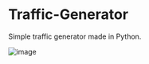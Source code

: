 # Traffic-Generator
Simple traffic generator made in Python.

![image](https://images-ext-2.discordapp.net/external/2NXfvmDFHKszMZ6Q0_Lhq-q2hgxaXDCIIeGJu0qAoMs/https/cdn.upload.systems/uploads/UJa9hfnd.png)
